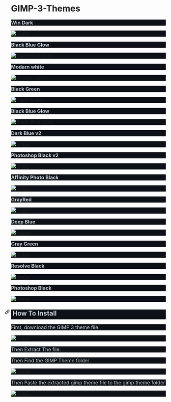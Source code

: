# GIMP-3-Themes

<h3 style="background-color: #0d1117; box-sizing: border-box; color: #c9d1d9; font-family: -apple-system, BlinkMacSystemFont, &quot;Segoe UI&quot;, Helvetica, Arial, sans-serif, &quot;Apple Color Emoji&quot;, &quot;Segoe UI Emoji&quot;; font-size: 16px; margin-bottom: 16px; margin-top: 0px; text-align: left;">Win Dark</h3><p dir="auto" style="background-color: #0d1117; box-sizing: border-box; color: #c9d1d9; font-family: -apple-system, BlinkMacSystemFont, &quot;Segoe UI&quot;, Helvetica, Arial, sans-serif, &quot;Apple Color Emoji&quot;, &quot;Segoe UI Emoji&quot;; font-size: 16px; margin-bottom: 16px; margin-top: 0px;"><a href="https://user-images.githubusercontent.com/100540808/183642422-2fe30243-6ea9-49d6-b58a-578dea578711.png" rel="noopener noreferrer" style="background-color: transparent; box-sizing: border-box; text-decoration-line: none;" target="_blank"><img alt="image" src="https://user-images.githubusercontent.com/100540808/183642422-2fe30243-6ea9-49d6-b58a-578dea578711.png" style="background-color: var(--color-canvas-default); border-style: none; box-sizing: content-box; max-width: 100%;" /></a></p><h3 style="background-color: #0d1117; box-sizing: border-box; color: #c9d1d9; font-family: -apple-system, BlinkMacSystemFont, &quot;Segoe UI&quot;, Helvetica, Arial, sans-serif, &quot;Apple Color Emoji&quot;, &quot;Segoe UI Emoji&quot;; font-size: 16px; margin-bottom: 16px; margin-top: 0px; text-align: left;">Black Blue Glow</h3><p dir="auto" style="background-color: #0d1117; box-sizing: border-box; color: #c9d1d9; font-family: -apple-system, BlinkMacSystemFont, &quot;Segoe UI&quot;, Helvetica, Arial, sans-serif, &quot;Apple Color Emoji&quot;, &quot;Segoe UI Emoji&quot;; font-size: 16px; margin-bottom: 16px; margin-top: 0px;"><a href="https://user-images.githubusercontent.com/100540808/183414953-6d9208ce-c23c-4aff-bfff-8f74bc9c8ada.png" rel="noopener noreferrer" style="background-color: transparent; box-sizing: border-box; text-decoration-line: none;" target="_blank"><img alt="Black Blue Glow" src="https://user-images.githubusercontent.com/100540808/183414953-6d9208ce-c23c-4aff-bfff-8f74bc9c8ada.png" style="background-color: var(--color-canvas-default); border-style: none; box-sizing: content-box; max-width: 100%;" /></a></p><h3 style="background-color: #0d1117; box-sizing: border-box; color: #c9d1d9; font-family: -apple-system, BlinkMacSystemFont, &quot;Segoe UI&quot;, Helvetica, Arial, sans-serif, &quot;Apple Color Emoji&quot;, &quot;Segoe UI Emoji&quot;; font-size: 16px; margin-bottom: 16px; margin-top: 0px; text-align: left;">Modarn white</h3><p dir="auto" style="background-color: #0d1117; box-sizing: border-box; color: #c9d1d9; font-family: -apple-system, BlinkMacSystemFont, &quot;Segoe UI&quot;, Helvetica, Arial, sans-serif, &quot;Apple Color Emoji&quot;, &quot;Segoe UI Emoji&quot;; font-size: 16px; margin-bottom: 16px; margin-top: 0px;"><a href="https://user-images.githubusercontent.com/100540808/183414981-22ec1bc5-b8f7-4889-ba22-ed463e313abf.png" rel="noopener noreferrer" style="background-color: transparent; box-sizing: border-box; text-decoration-line: none;" target="_blank"><img alt="Modarn white" src="https://user-images.githubusercontent.com/100540808/183414981-22ec1bc5-b8f7-4889-ba22-ed463e313abf.png" style="background-color: var(--color-canvas-default); border-style: none; box-sizing: content-box; max-width: 100%;" /></a></p><h3 style="background-color: #0d1117; box-sizing: border-box; color: #c9d1d9; font-family: -apple-system, BlinkMacSystemFont, &quot;Segoe UI&quot;, Helvetica, Arial, sans-serif, &quot;Apple Color Emoji&quot;, &quot;Segoe UI Emoji&quot;; font-size: 16px; margin-bottom: 16px; margin-top: 0px; text-align: left;">Black Green</h3><p dir="auto" style="background-color: #0d1117; box-sizing: border-box; color: #c9d1d9; font-family: -apple-system, BlinkMacSystemFont, &quot;Segoe UI&quot;, Helvetica, Arial, sans-serif, &quot;Apple Color Emoji&quot;, &quot;Segoe UI Emoji&quot;; font-size: 16px; margin-bottom: 16px; margin-top: 0px;"><a href="https://user-images.githubusercontent.com/100540808/183415019-ae3dd72f-5cdd-4126-8bb1-bc9eee8b1f3e.png" rel="noopener noreferrer" style="background-color: transparent; box-sizing: border-box; text-decoration-line: none;" target="_blank"><img alt="Black Green" src="https://user-images.githubusercontent.com/100540808/183415019-ae3dd72f-5cdd-4126-8bb1-bc9eee8b1f3e.png" style="background-color: var(--color-canvas-default); border-style: none; box-sizing: content-box; max-width: 100%;" /></a></p><h3 style="background-color: #0d1117; box-sizing: border-box; color: #c9d1d9; font-family: -apple-system, BlinkMacSystemFont, &quot;Segoe UI&quot;, Helvetica, Arial, sans-serif, &quot;Apple Color Emoji&quot;, &quot;Segoe UI Emoji&quot;; font-size: 16px; margin-bottom: 16px; margin-top: 0px; text-align: left;">Black Blue Glow</h3><p dir="auto" style="background-color: #0d1117; box-sizing: border-box; color: #c9d1d9; font-family: -apple-system, BlinkMacSystemFont, &quot;Segoe UI&quot;, Helvetica, Arial, sans-serif, &quot;Apple Color Emoji&quot;, &quot;Segoe UI Emoji&quot;; font-size: 16px; margin-bottom: 16px; margin-top: 0px;"><a href="https://user-images.githubusercontent.com/100540808/183415093-d2dd97da-bc0e-463f-80d9-8af536fa1b09.png" rel="noopener noreferrer" style="background-color: transparent; box-sizing: border-box; text-decoration-line: none;" target="_blank"><img alt="Black Blue Glow" src="https://user-images.githubusercontent.com/100540808/183415093-d2dd97da-bc0e-463f-80d9-8af536fa1b09.png" style="background-color: var(--color-canvas-default); border-style: none; box-sizing: content-box; max-width: 100%;" /></a></p><h3 style="background-color: #0d1117; box-sizing: border-box; color: #c9d1d9; font-family: -apple-system, BlinkMacSystemFont, &quot;Segoe UI&quot;, Helvetica, Arial, sans-serif, &quot;Apple Color Emoji&quot;, &quot;Segoe UI Emoji&quot;; font-size: 16px; margin-bottom: 16px; margin-top: 0px; text-align: left;">Dark Blue v2</h3><p dir="auto" style="background-color: #0d1117; box-sizing: border-box; color: #c9d1d9; font-family: -apple-system, BlinkMacSystemFont, &quot;Segoe UI&quot;, Helvetica, Arial, sans-serif, &quot;Apple Color Emoji&quot;, &quot;Segoe UI Emoji&quot;; font-size: 16px; margin-bottom: 16px; margin-top: 0px;"><a href="https://user-images.githubusercontent.com/100540808/182626796-11160736-38b3-4d91-9a60-1a3bfc33ace0.png" rel="noopener noreferrer" style="background-color: transparent; box-sizing: border-box; text-decoration-line: none;" target="_blank"><img alt="image" src="https://user-images.githubusercontent.com/100540808/182626796-11160736-38b3-4d91-9a60-1a3bfc33ace0.png" style="background-color: var(--color-canvas-default); border-style: none; box-sizing: content-box; max-width: 100%;" /></a></p><h3 style="background-color: #0d1117; box-sizing: border-box; color: #c9d1d9; font-family: -apple-system, BlinkMacSystemFont, &quot;Segoe UI&quot;, Helvetica, Arial, sans-serif, &quot;Apple Color Emoji&quot;, &quot;Segoe UI Emoji&quot;; font-size: 16px; margin-bottom: 16px; margin-top: 0px; text-align: left;">Photoshop Black v2</h3><p dir="auto" style="background-color: #0d1117; box-sizing: border-box; color: #c9d1d9; font-family: -apple-system, BlinkMacSystemFont, &quot;Segoe UI&quot;, Helvetica, Arial, sans-serif, &quot;Apple Color Emoji&quot;, &quot;Segoe UI Emoji&quot;; font-size: 16px; margin-bottom: 16px; margin-top: 0px;"><a href="https://user-images.githubusercontent.com/100540808/159771612-b2fa84e8-0f4b-4ebb-b303-2c86a499089d.png" rel="noopener noreferrer" style="background-color: transparent; box-sizing: border-box; text-decoration-line: none;" target="_blank"><img alt="image" src="https://user-images.githubusercontent.com/100540808/159771612-b2fa84e8-0f4b-4ebb-b303-2c86a499089d.png" style="background-color: var(--color-canvas-default); border-style: none; box-sizing: content-box; max-width: 100%;" /></a></p><h3 style="background-color: #0d1117; box-sizing: border-box; color: #c9d1d9; font-family: -apple-system, BlinkMacSystemFont, &quot;Segoe UI&quot;, Helvetica, Arial, sans-serif, &quot;Apple Color Emoji&quot;, &quot;Segoe UI Emoji&quot;; font-size: 16px; margin-bottom: 16px; margin-top: 0px; text-align: left;">Affinity Photo Black</h3><p dir="auto" style="background-color: #0d1117; box-sizing: border-box; color: #c9d1d9; font-family: -apple-system, BlinkMacSystemFont, &quot;Segoe UI&quot;, Helvetica, Arial, sans-serif, &quot;Apple Color Emoji&quot;, &quot;Segoe UI Emoji&quot;; font-size: 16px; margin-bottom: 16px; margin-top: 0px;"><a href="https://user-images.githubusercontent.com/100540808/159771860-969cffb8-d09d-4f25-b8e6-6c165405f1b0.png" rel="noopener noreferrer" style="background-color: transparent; box-sizing: border-box; text-decoration-line: none;" target="_blank"><img alt="image" src="https://user-images.githubusercontent.com/100540808/159771860-969cffb8-d09d-4f25-b8e6-6c165405f1b0.png" style="background-color: var(--color-canvas-default); border-style: none; box-sizing: content-box; max-width: 100%;" /></a></p><h3 style="background-color: #0d1117; box-sizing: border-box; color: #c9d1d9; font-family: -apple-system, BlinkMacSystemFont, &quot;Segoe UI&quot;, Helvetica, Arial, sans-serif, &quot;Apple Color Emoji&quot;, &quot;Segoe UI Emoji&quot;; font-size: 16px; margin-bottom: 16px; margin-top: 0px; text-align: left;">GrayRed</h3><p dir="auto" style="background-color: #0d1117; box-sizing: border-box; color: #c9d1d9; font-family: -apple-system, BlinkMacSystemFont, &quot;Segoe UI&quot;, Helvetica, Arial, sans-serif, &quot;Apple Color Emoji&quot;, &quot;Segoe UI Emoji&quot;; font-size: 16px; margin-bottom: 16px; margin-top: 0px;"><a href="https://user-images.githubusercontent.com/100540808/182186988-77d3c078-8ab8-4007-887f-6df17556dac8.png" rel="noopener noreferrer" style="background-color: transparent; box-sizing: border-box; text-decoration-line: none;" target="_blank"><img alt="image" src="https://user-images.githubusercontent.com/100540808/182186988-77d3c078-8ab8-4007-887f-6df17556dac8.png" style="background-color: var(--color-canvas-default); border-style: none; box-sizing: content-box; max-width: 100%;" /></a></p><h3 style="background-color: #0d1117; box-sizing: border-box; color: #c9d1d9; font-family: -apple-system, BlinkMacSystemFont, &quot;Segoe UI&quot;, Helvetica, Arial, sans-serif, &quot;Apple Color Emoji&quot;, &quot;Segoe UI Emoji&quot;; font-size: 16px; margin-bottom: 16px; margin-top: 0px; text-align: left;">Deep Blue</h3><p dir="auto" style="background-color: #0d1117; box-sizing: border-box; color: #c9d1d9; font-family: -apple-system, BlinkMacSystemFont, &quot;Segoe UI&quot;, Helvetica, Arial, sans-serif, &quot;Apple Color Emoji&quot;, &quot;Segoe UI Emoji&quot;; font-size: 16px; margin-bottom: 16px; margin-top: 0px;"><a href="https://user-images.githubusercontent.com/100540808/156065844-6006f3cc-9db0-42bf-a9a5-28772c079773.png" rel="noopener noreferrer" style="background-color: transparent; box-sizing: border-box; text-decoration-line: none;" target="_blank"><img alt="image" src="https://user-images.githubusercontent.com/100540808/156065844-6006f3cc-9db0-42bf-a9a5-28772c079773.png" style="background-color: var(--color-canvas-default); border-style: none; box-sizing: content-box; max-width: 100%;" /></a></p><h3 style="background-color: #0d1117; box-sizing: border-box; color: #c9d1d9; font-family: -apple-system, BlinkMacSystemFont, &quot;Segoe UI&quot;, Helvetica, Arial, sans-serif, &quot;Apple Color Emoji&quot;, &quot;Segoe UI Emoji&quot;; font-size: 16px; margin-bottom: 16px; margin-top: 0px; text-align: left;">Gray Green</h3><p dir="auto" style="background-color: #0d1117; box-sizing: border-box; color: #c9d1d9; font-family: -apple-system, BlinkMacSystemFont, &quot;Segoe UI&quot;, Helvetica, Arial, sans-serif, &quot;Apple Color Emoji&quot;, &quot;Segoe UI Emoji&quot;; font-size: 16px; margin-bottom: 16px; margin-top: 0px;"><a href="https://user-images.githubusercontent.com/100540808/155973403-e8848590-aae4-4ff6-bf27-d1a598b2a458.png" rel="noopener noreferrer" style="background-color: transparent; box-sizing: border-box; text-decoration-line: none;" target="_blank"><img alt="image" src="https://user-images.githubusercontent.com/100540808/155973403-e8848590-aae4-4ff6-bf27-d1a598b2a458.png" style="background-color: var(--color-canvas-default); border-style: none; box-sizing: content-box; max-width: 100%;" /></a></p><h3 style="background-color: #0d1117; box-sizing: border-box; color: #c9d1d9; font-family: -apple-system, BlinkMacSystemFont, &quot;Segoe UI&quot;, Helvetica, Arial, sans-serif, &quot;Apple Color Emoji&quot;, &quot;Segoe UI Emoji&quot;; font-size: 16px; margin-bottom: 16px; margin-top: 0px; text-align: left;">Resolve Black</h3><p dir="auto" style="background-color: #0d1117; box-sizing: border-box; color: #c9d1d9; font-family: -apple-system, BlinkMacSystemFont, &quot;Segoe UI&quot;, Helvetica, Arial, sans-serif, &quot;Apple Color Emoji&quot;, &quot;Segoe UI Emoji&quot;; font-size: 16px; margin-bottom: 16px; margin-top: 0px;"><a href="https://user-images.githubusercontent.com/100540808/158034116-83f70f98-7271-46a6-a5cd-98cc785f68f7.png" rel="noopener noreferrer" style="background-color: transparent; box-sizing: border-box; text-decoration-line: none;" target="_blank"><img alt="image" src="https://user-images.githubusercontent.com/100540808/158034116-83f70f98-7271-46a6-a5cd-98cc785f68f7.png" style="background-color: var(--color-canvas-default); border-style: none; box-sizing: content-box; max-width: 100%;" /></a></p><h3 style="background-color: #0d1117; box-sizing: border-box; color: #c9d1d9; font-family: -apple-system, BlinkMacSystemFont, &quot;Segoe UI&quot;, Helvetica, Arial, sans-serif, &quot;Apple Color Emoji&quot;, &quot;Segoe UI Emoji&quot;; font-size: 16px; margin-bottom: 16px; margin-top: 0px; text-align: left;">Photoshop Black</h3><p dir="auto" style="background-color: #0d1117; box-sizing: border-box; color: #c9d1d9; font-family: -apple-system, BlinkMacSystemFont, &quot;Segoe UI&quot;, Helvetica, Arial, sans-serif, &quot;Apple Color Emoji&quot;, &quot;Segoe UI Emoji&quot;; font-size: 16px; margin-bottom: 16px; margin-top: 0px;"><a href="https://user-images.githubusercontent.com/100540808/158363827-38d77bde-fe84-48fa-a374-f4140b3fbd65.png" rel="noopener noreferrer" style="background-color: transparent; box-sizing: border-box; text-decoration-line: none;" target="_blank"><img alt="image" src="https://user-images.githubusercontent.com/100540808/158363827-38d77bde-fe84-48fa-a374-f4140b3fbd65.png" style="background-color: var(--color-canvas-default); border-style: none; box-sizing: content-box; max-width: 100%;" /></a></p><h2 dir="auto" style="background-color: #0d1117; border-bottom: 1px solid var(--color-border-muted); box-sizing: border-box; color: #c9d1d9; font-family: -apple-system, BlinkMacSystemFont, &quot;Segoe UI&quot;, Helvetica, Arial, sans-serif, &quot;Apple Color Emoji&quot;, &quot;Segoe UI Emoji&quot;; line-height: 1.25; margin-bottom: 16px; margin-top: 24px; padding-bottom: 0.3em;"><a aria-hidden="true" class="anchor" href="https://github.com/bunnywaffle/GIMP-3-Themes/blob/main/README.md#how-to-install" id="user-content-how-to-install" style="background-color: transparent; box-sizing: border-box; float: left; line-height: 1; margin-left: -20px; padding-right: 4px; text-decoration-line: none;"><svg aria-hidden="true" class="octicon octicon-link" height="16" version="1.1" viewbox="0 0 16 16" width="16"><path d="M7.775 3.275a.75.75 0 001.06 1.06l1.25-1.25a2 2 0 112.83 2.83l-2.5 2.5a2 2 0 01-2.83 0 .75.75 0 00-1.06 1.06 3.5 3.5 0 004.95 0l2.5-2.5a3.5 3.5 0 00-4.95-4.95l-1.25 1.25zm-4.69 9.64a2 2 0 010-2.83l2.5-2.5a2 2 0 012.83 0 .75.75 0 001.06-1.06 3.5 3.5 0 00-4.95 0l-2.5 2.5a3.5 3.5 0 004.95 4.95l1.25-1.25a.75.75 0 00-1.06-1.06l-1.25 1.25a2 2 0 01-2.83 0z" fill-rule="evenodd"></path></svg></a>&nbsp;How To Install</h2><p dir="auto" style="background-color: #0d1117; box-sizing: border-box; color: #c9d1d9; font-family: -apple-system, BlinkMacSystemFont, &quot;Segoe UI&quot;, Helvetica, Arial, sans-serif, &quot;Apple Color Emoji&quot;, &quot;Segoe UI Emoji&quot;; font-size: 16px; margin-bottom: 16px; margin-top: 0px;">First, download the GIMP 3 theme file.</p><p dir="auto" style="background-color: #0d1117; box-sizing: border-box; color: #c9d1d9; font-family: -apple-system, BlinkMacSystemFont, &quot;Segoe UI&quot;, Helvetica, Arial, sans-serif, &quot;Apple Color Emoji&quot;, &quot;Segoe UI Emoji&quot;; font-size: 16px; margin-bottom: 16px; margin-top: 0px;"><a href="https://user-images.githubusercontent.com/100540808/182044363-7cade384-0527-4662-babe-948d951059c6.png" rel="noopener noreferrer" style="background-color: transparent; box-sizing: border-box; text-decoration-line: none;" target="_blank"><img alt="image" src="https://user-images.githubusercontent.com/100540808/182044363-7cade384-0527-4662-babe-948d951059c6.png" style="background-color: var(--color-canvas-default); border-style: none; box-sizing: content-box; max-width: 100%;" /></a></p><p dir="auto" style="background-color: #0d1117; box-sizing: border-box; color: #c9d1d9; font-family: -apple-system, BlinkMacSystemFont, &quot;Segoe UI&quot;, Helvetica, Arial, sans-serif, &quot;Apple Color Emoji&quot;, &quot;Segoe UI Emoji&quot;; font-size: 16px; margin-bottom: 16px; margin-top: 0px;">Then Extract The file.</p><p dir="auto" style="background-color: #0d1117; box-sizing: border-box; color: #c9d1d9; font-family: -apple-system, BlinkMacSystemFont, &quot;Segoe UI&quot;, Helvetica, Arial, sans-serif, &quot;Apple Color Emoji&quot;, &quot;Segoe UI Emoji&quot;; font-size: 16px; margin-bottom: 16px; margin-top: 0px;">Then Find the GIMP Theme folder</p><p dir="auto" style="background-color: #0d1117; box-sizing: border-box; color: #c9d1d9; font-family: -apple-system, BlinkMacSystemFont, &quot;Segoe UI&quot;, Helvetica, Arial, sans-serif, &quot;Apple Color Emoji&quot;, &quot;Segoe UI Emoji&quot;; font-size: 16px; margin-bottom: 16px; margin-top: 0px;"><a href="https://user-images.githubusercontent.com/100540808/179616646-017a69e2-70f7-4751-a091-1385b8adb1ac.png" rel="noopener noreferrer" style="background-color: transparent; box-sizing: border-box; text-decoration-line: none;" target="_blank"><img alt="image" src="https://user-images.githubusercontent.com/100540808/179616646-017a69e2-70f7-4751-a091-1385b8adb1ac.png" style="background-color: var(--color-canvas-default); border-style: none; box-sizing: content-box; max-width: 100%;" /></a></p><p dir="auto" style="background-color: #0d1117; box-sizing: border-box; color: #c9d1d9; font-family: -apple-system, BlinkMacSystemFont, &quot;Segoe UI&quot;, Helvetica, Arial, sans-serif, &quot;Apple Color Emoji&quot;, &quot;Segoe UI Emoji&quot;; font-size: 16px; margin-bottom: 16px; margin-top: 0px;">Then Paste the extracted gimp theme file to the gimp theme folder</p><p dir="auto" style="background-color: #0d1117; box-sizing: border-box; color: #c9d1d9; font-family: -apple-system, BlinkMacSystemFont, &quot;Segoe UI&quot;, Helvetica, Arial, sans-serif, &quot;Apple Color Emoji&quot;, &quot;Segoe UI Emoji&quot;; font-size: 16px; margin-bottom: 0px !important; margin-top: 0px;"><a href="https://user-images.githubusercontent.com/100540808/179616954-09518674-4856-4c67-9262-0061ca6ac42a.png" rel="noopener noreferrer" style="background-color: transparent; box-shadow: none; box-sizing: border-box; outline-offset: 0px; outline: none;" target="_blank"><img alt="image" src="https://user-images.githubusercontent.com/100540808/179616954-09518674-4856-4c67-9262-0061ca6ac42a.png" style="background-color: var(--color-canvas-default); border-style: none; box-sizing: content-box; max-width: 100%;" /></a></p>

